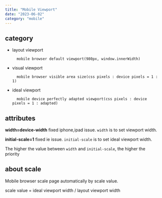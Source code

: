 ```yaml
---
title: "Mobile Viewport"
date: "2023-06-02"
category: "mobile"
---
```


## category

- layout viewport

        mobile browser default viewport(980px, window.innerWidth)

- visual viewport

        mobile browser visible area size(css pixels : device pixels = 1 : 1)

- ideal viewport

        mobile device perfectly adapted viewport(css pixels : device pixels = 1 : adapted)

## attributes

<meta name="viewport" content="width=device-width,initial-scale=1.0,minimum-sacle=1.0,maximum-scale=1.0,user-scalable=no/yes">

**width=device-width** fixed iphone,ipad issue. `width` is to set viewport width.

**initial-scale=1** fixed ie issue. `initial-scale` is to set ideal viewport width.

The higher the value between `width` and `initial-scale`, the higher the priority

## about scale

Mobile browser scale page automatically by scale value.

scale value = ideal viewport width / layout viewport width
